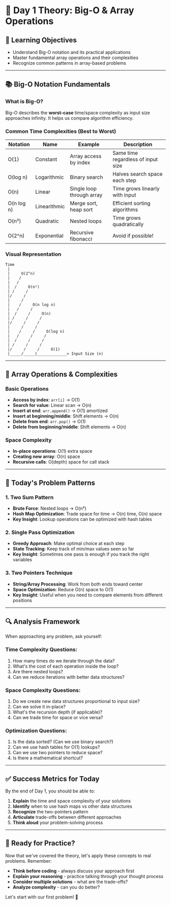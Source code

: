 # 📅 Day 1 Theory: Big-O & Array Operations

## 🎯 Learning Objectives
- Understand Big-O notation and its practical applications
- Master fundamental array operations and their complexities
- Recognize common patterns in array-based problems

---

## 📚 Big-O Notation Fundamentals

### What is Big-O?
Big-O describes the **worst-case** time/space complexity as input size approaches infinity. It helps us compare algorithm efficiency.

### Common Time Complexities (Best to Worst)

| Notation | Name | Example | Description |
|----------|------|---------|-------------|
| O(1) | Constant | Array access by index | Same time regardless of input size |
| O(log n) | Logarithmic | Binary search | Halves search space each step |
| O(n) | Linear | Single loop through array | Time grows linearly with input |
| O(n log n) | Linearithmic | Merge sort, heap sort | Efficient sorting algorithms |
| O(n²) | Quadratic | Nested loops | Time grows quadratically |
| O(2^n) | Exponential | Recursive fibonacci | Avoid if possible! |

### Visual Representation
```
Time
 |
 |     O(2^n)
 |    /
 |   /
 |  /     O(n²)
 | /     /
 |/     /
 |     /
 |    /     O(n log n)
 |   /     /
 |  /     /     O(n)
 | /     /     /
 |/     /     /
 |     /     /
 |    /     /     O(log n)
 |   /     /     /
 |  /     /     /
 | /     /     /
 |/     /     /     O(1)
 |_____/_____|_____________> Input Size (n)
```

---

## 🔄 Array Operations & Complexities

### Basic Operations
- **Access by index**: `arr[i]` → O(1)
- **Search for value**: Linear scan → O(n)
- **Insert at end**: `arr.append()` → O(1) amortized
- **Insert at beginning/middle**: Shift elements → O(n)
- **Delete from end**: `arr.pop()` → O(1)
- **Delete from beginning/middle**: Shift elements → O(n)

### Space Complexity
- **In-place operations**: O(1) extra space
- **Creating new array**: O(n) space
- **Recursive calls**: O(depth) space for call stack

---

## 🎯 Today's Problem Patterns

### 1. Two Sum Pattern
- **Brute Force**: Nested loops → O(n²)
- **Hash Map Optimization**: Trade space for time → O(n) time, O(n) space
- **Key Insight**: Lookup operations can be optimized with hash tables

### 2. Single Pass Optimization
- **Greedy Approach**: Make optimal choice at each step
- **State Tracking**: Keep track of min/max values seen so far
- **Key Insight**: Sometimes one pass is enough if you track the right variables

### 3. Two Pointers Technique
- **String/Array Processing**: Work from both ends toward center
- **Space Optimization**: Reduce O(n) space to O(1)
- **Key Insight**: Useful when you need to compare elements from different positions

---

## 🔍 Analysis Framework

When approaching any problem, ask yourself:

### Time Complexity Questions:
1. How many times do we iterate through the data?
2. What's the cost of each operation inside the loop?
3. Are there nested loops?
4. Can we reduce iterations with better data structures?

### Space Complexity Questions:
1. Do we create new data structures proportional to input size?
2. Can we solve it in-place?
3. What's the recursion depth (if applicable)?
4. Can we trade time for space or vice versa?

### Optimization Questions:
1. Is the data sorted? (Can we use binary search?)
2. Can we use hash tables for O(1) lookups?
3. Can we use two pointers to reduce space?
4. Is there a mathematical shortcut?

---

## ✅ Success Metrics for Today

By the end of Day 1, you should be able to:

1. **Explain** the time and space complexity of your solutions
2. **Identify** when to use hash maps vs other data structures
3. **Recognize** the two-pointers pattern
4. **Articulate** trade-offs between different approaches
5. **Think aloud** your problem-solving process

---

## 🎯 Ready for Practice?

Now that we've covered the theory, let's apply these concepts to real problems. Remember:

- **Think before coding** - always discuss your approach first
- **Explain your reasoning** - practice talking through your thought process  
- **Consider multiple solutions** - what are the trade-offs?
- **Analyze complexity** - can you do better?

Let's start with our first problem! 🚀